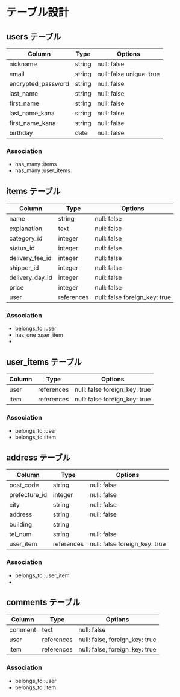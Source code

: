 # テーブル設計

## users テーブル

| Column             | Type       | Options                       |
| ------------------ | ---------- | ----------------------------- |
| nickname           | string     | null: false                   |
| email              | string     | null: false unique: true      |
| encrypted_password | string     | null: false                   |
| last_name          | string     | null: false                   |
| first_name         | string     | null: false                   |
| last_name_kana     | string     | null: false                   |
| first_name_kana    | string     | null: false                   |
| birthday           | date       | null: false                   |


### Association

- has_many   :items
- has_many   :user_items



## items テーブル

| Column           | Type       | Options                       |
| ---------------- | ---------- | ----------------------------- |
| name             | string     | null: false                   |
| explanation      | text       | null: false                   |
| category_id      | integer    | null: false                   |
| status_id        | integer    | null: false                   |
| delivery_fee_id  | integer    | null: false                   |
| shipper_id       | integer    | null: false                   |
| delivery_day_id  | integer    | null: false                   |
| price            | integer    | null: false                   |
| user             | references | null: false foreign_key: true |


### Association

- belongs_to :user
- has_one    :user_item
- 



## user_items テーブル

| Column           | Type       | Options                       |
| ---------------- | ---------- | ----------------------------- |
| user             | references | null: false foreign_key: true |
| item             | references | null: false foreign_key: true |


### Association

- belongs_to :user
- belongs_to :item




## address テーブル

| Column           | Type       | Options                       |
| ---------------- | ---------- | ----------------------------- |
| post_code        | string     | null: false                   |
| prefecture_id    | integer    | null: false                   |
| city             | string     | null: false                   |
| address          | string     | null: false                   |
| building         | string     |                               |
| tel_num          | string     | null: false                   |
| user_item        | references | null: false foreign_key: true |

### Association

- belongs_to :user_item
-  







## comments テーブル

| Column    | Type       | Options                        |
| --------- | ---------- | ------------------------------ |
| comment   | text       | null: false                    |
| user      | references | null: false, foreign_key: true |
| item      | references | null: false, foreign_key: true |


### Association

- belongs_to :user
- belongs_to :item
